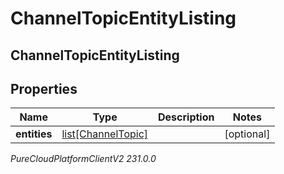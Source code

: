 # ChannelTopicEntityListing

## ChannelTopicEntityListing

## Properties

|Name | Type | Description | Notes|
|------------ | ------------- | ------------- | -------------|
| **entities** | [list[ChannelTopic]](ChannelTopic) |  | [optional] |



_PureCloudPlatformClientV2 231.0.0_
